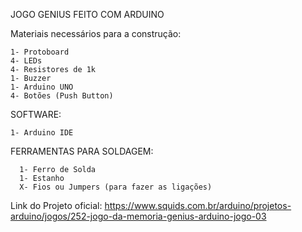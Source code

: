 JOGO GENIUS FEITO COM ARDUINO

Materiais necessários para a construção: 

    1- Protoboard
    4- LEDs
    4- Resistores de 1k
    1- Buzzer
    1- Arduino UNO 
    4- Botões (Push Button)

SOFTWARE:

  	1- Arduino IDE

FERRAMENTAS PARA SOLDAGEM:

	  1- Ferro de Solda
	  1- Estanho 
	  X- Fios ou Jumpers (para fazer as ligações)

Link do Projeto oficial: https://www.squids.com.br/arduino/projetos-arduino/jogos/252-jogo-da-memoria-genius-arduino-jogo-03 
